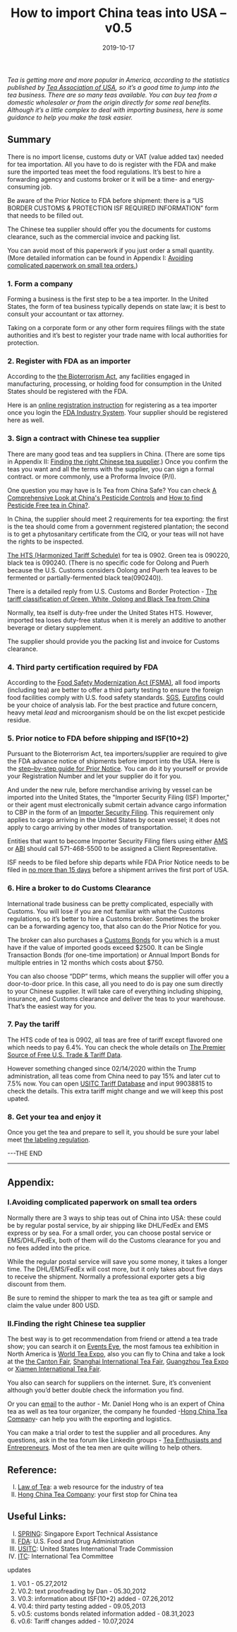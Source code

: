 ﻿---
title: "How to import China teas into USA – v0.5"
date: 2019-10-17
draft: false
---

*Tea is getting more and more popular in America, according to the statistics published by  [Tea Association of USA](http://www.teausa.org), so it’s a good time to jump into the tea business. There are so many teas available. You can buy tea from a domestic wholesaler or from the origin directly for some real benefits. Although it’s a little complex to deal with importing business, here is some guidance to help you make the task easier.*


## Summary ##

There is no import license, customs duty or VAT (value added tax) needed for tea importation. All you have to do is register with the FDA and make sure the imported teas meet the food regulations. It’s best to hire a forwarding agency and customs broker or it will be a time- and energy-consuming job.

Be aware of the Prior Notice to FDA before shipment: there is a “US BORDER CUSTOMS & PROTECTION ISF REQUIRED INFORMATION” form that needs to be filled out.

The Chinese tea supplier should offer you the documents for customs clearance, such as the commercial invoice and packing list.

You can avoid most of this paperwork if you just order a small quantity. (More detailed information can be found in Appendix I: <a href="#appendix1">Avoiding complicated paperwork on small tea orders.</a>)



### 1. Form a company ###

Forming a business is the first step to be a tea importer. In the United States, the form of tea business typically depends on state law; it is best to consult your accountant or tax attorney.

Taking on a corporate form or any other form requires filings with the state authorities and it’s best to register your trade name with local authorities for protection. 

### 2. Register with FDA as an importer

According to the [the Bioterrorism Act](https://www.fda.gov/food/guidance-regulation-food-and-dietary-supplements/registration-food-facilities-and-other-submissions), any facilities engaged in manufacturing, processing, or holding food for consumption in the United States should be registered with the FDA.

Here is an [online registration instruction](https://www.fda.gov/food/online-registration-food-facilities/food-facility-registration-user-guide-step-step-instructions) for registering as a tea importer once you login the [FDA Industry System](https://www.access.fda.gov/oaa/). Your supplier should be registered here as well.

### 3. Sign a contract with Chinese tea supplier ###

There are many good teas and tea suppliers in China. (There are some tips in Appendix II: <a href="#appendix2">Finding the right Chinese tea supplier</a>.) Once you confirm the teas you want and all the terms with the supplier, you can sign a formal contract. or more commonly, use a Proforma Invoice (P/I). 

One question you may have is Is Tea from China Safe? You can check [A Comprehensive Look at China's Pesticide Controls](/post/chinese-tea-pescides/) and [How to find Pesticide Free tea in China?](/post/pesticide-free-tea-sourcing/).

In China, the supplier should meet 2 requirements for tea exporting: the first is the tea should come from a government registered plantation; the second is to get a phytosanitary certificate from the CIQ, or your teas will not have the rights to be inspected.

<a href="http://hts.usitc.gov/">The HTS (Harmonized Tariff Schedule)</a> for tea is 0902. Green tea is 090220, black tea is 090240. (There is no specific code for Oolong and Puerh because the U.S. Customs considers Oolong and Puerh tea leaves to be fermented or partially-fermented black tea(090240)).

There is a detailed reply from U.S. Customs and Border Protection - <a href="https://rulings.cbp.gov/ruling/N203765">The tariff classification of Green, White, Oolong and Black Tea from China</a>

Normally, tea itself is duty-free under the United States HTS. However, imported tea loses duty-free status when it is merely an additive to another beverage or dietary supplement.

The supplier should provide you the packing list and invoice for Customs clearance.

### 4. Third party certification required by FDA ###

According to the <a href="https://www.fda.gov/food/guidance-regulation-food-and-dietary-supplements/food-safety-modernization-act-fsma">Food Safety Modernization Act (FSMA)</a>, all food imports (including tea) are better to offer a third party testing to ensure the foreign food facilities comply with U.S. food safety standards. <a href="http://www.sgsgroup.com">SGS</a>, <a href="http://www.eurofins.com">Eurofins</a> could be your choice of analysis lab. For the best practice and future concern, heavy metal *lead* and microorganism should be on the list excpet pesticide residue.

### 5. Prior notice to FDA before shipping and ISF(10+2) ###

Pursuant to the Bioterrorism Act, tea importers/supplier are required to give the FDA advance notice of shipments before import into the USA. Here is the <a href="https://www.fda.gov/food/importing-food-products-united-states/prior-notice-imported-foods">step–by-step guide for Prior Notice</a>. You can do it by yourself or provide your Registration Number and let your supplier do it for you.

And under the new rule, before merchandise arriving by vessel can be imported into the United States, the "Importer Security Filing (ISF) Importer," or their agent must electronically submit certain advance cargo information to CBP in the form of an <a href="https://www.cbp.gov/border-security/ports-entry/cargo-security/importer-security-filing-102">Importer Security Filing</a>. This requirement only applies to cargo arriving in the United States by ocean vessel; it does not apply to cargo arriving by other modes of transportation.

Entities that want to become Importer Security Filing filers using either <a href="https://www.cbp.gov/trade/acs/ams/air-features">AMS</a> or <a href="https://www.cbp.gov/trade/acs/abi/contact-info">ABI</a> should call 571-468-5500 to be assigned a Client Representative.

ISF needs to be filed before ship departs while FDA Prior Notice needs to be filed in [no more than 15 days](https://www.fda.gov/regulatory-information/search-fda-guidance-documents/guidance-industry-what-you-need-know-about-prior-notice-imported-food-shipments) before a shipment arrives the first port of USA.

### 6. Hire a broker to do Customs Clearance ###

International trade business can be pretty complicated, especially with Customs. You will lose if you are not familiar with what the Customs regulations, so it’s better to hire a Customs broker. Sometimes the broker can be a forwarding agency too, that also can do the Prior Notice for you.

The broker can also purchases a [Customs Bonds](https://help.cbp.gov/s/article/Article-213?language=en_US) for you which is a must have if the value of imported goods exceed $2500. It can be Single Transaction Bonds (for one-time importation) or Annual Import Bonds for multiple entries in 12 months which costs about $750. 

You can also choose “DDP” terms, which means the supplier will offer you a door-to-door price. In this case, all you need to do is pay one sum directly to your Chinese supplier. It will take care of everything including shipping, insurance, and Customs clearance and deliver the teas to your warehouse. That’s the easiest way for you.

### 7. Pay the tariff ###

The HTS code of tea is 0902, all teas are free of tariff except flavored one which needs to pay 6.4%. You can check the whole details on [The Premier Source of Free U.S. Trade & Tariff Data](https://dataweb.usitc.gov).

However something changed since 02/14/2020 within the Trump administration, all teas come from China need to pay 15% and later cut to 7.5% now. You can open [USITC Tariff Database](https://dataweb.usitc.gov/tariff/database) and input 99038815 to check the details. This extra tariff might change and we will keep this post upated.

### 8. Get your tea and enjoy it ###

Once you get the tea and prepare to sell it, you should be sure your label meet <a href="https://www.fda.gov/food/guidance-documents-regulatory-information-topic-food-and-dietary-supplements/labeling-nutrition-guidance-documents-regulatory-information">the labeling regulation</a>.


---THE END

---



<div id="appendix">
<h2><a name="appendix">Appendix:</a></h2>
	<h3><a name="appendix1">I.Avoiding complicated paperwork on small tea orders</a></h3>
Normally there are 3 ways to ship teas out of China into USA: these could be by regular postal service, by air shipping like DHL/FedEx and EMS express or by sea. For a small order, you can choose postal service or EMS/DHL/FedEx, both of them will do the Customs clearance for you and no fees added into the price.

While the regular postal service will save you some money, it takes a longer time. The DHL/EMS/FedEx will cost more, but it only takes about five days to receive the shipment. Normally a professional exporter gets a big discount from them.

Be sure to remind the shipper to mark the tea as tea gift or sample and claim the value under 800 USD.

<h3>II.Finding the right Chinese tea supplier</h3>
The best way is to get recommendation from friend or attend a tea trade show; you can search it on <a href="http://www.eventseye.com/">Events Eye</a>, the most famous tea exhibition in North America is <a href="http://www.worldteaexpo.com/">World Tea Expo</a>, also you can fly to China and take a look at the <a href="http://www.cantonfair.org.cn/en/index.asp">the Canton Fair</a>, <a href="http://www.tea-shexpo.com/en/index.asp">Shanghai International Tea Fair</a>, <a href="http://www.teaexpo.cn/guangzhou/en/index.asp">Guangzhou Tea Expo</a> or <a href="http://www.teafair.com.cn/en/">Xiamen International Tea Fair</a>.

You also can search for suppliers on the internet. Sure, it’s convenient although you’d better double check the information you find.

Or you can <a href="mailto:daniel@hongchinatea.com">email</a> to the author - Mr. Daniel Hong who is an expert of China tea as well as tea tour organizer, the company he founded -<a href="http://hongchinatea.com">Hong China Tea Company</a>- can help you with the exporting and logistics.

You can make a trial order to test the supplier and all procedures. Any questions, ask in the tea forum like Linkedin groups - <a href="http://www.linkedin.com/groups?gid=119475">Tea Enthusiasts and Entrepreneurs</a>. Most of the tea men are quite willing to help others.




<div id="reference">
<h2><a name="reference">Reference:</a></h2>
	<ol type="I">
		<li><a href="http://www.lawoftea.com/" name="reference1">Law of Tea</a>: a web resource for the industry of tea</li>
		<li><a href="http://hongchinatea.com/" name="reference2">Hong China Tea Company</a>: your first stop for China tea</li>
	</ol>


<div id="useful-links">
<h2><a name="useful-links">Useful Links:</a></h2>
	<ol type="I">
		<li><a href="http://www.spring.gov.sg/QualityStandards/etac/food/Pages/Useful-Links.aspx#Import" name="useful-links1">SPRING</a>: Singapore Export Technical Assistance</li>
		<li><a href="http://www.fda.gov/" name="useful-links2">FDA</a>: U.S. Food and Drug Administration</li>
		<li><a href="http://www.usitc.gov/" name="useful-links3">USITC</a>: United States International Trade Commission </li>
		<li><a href="http://inttea.com/" name="useful-links4">ITC</a>: International Tea Committee</li>
	</ol>


<div id="updates">
updates
	<ol>
		<li>V0.1 - 05.27,2012</li>
		<li>V0.2: text proofreading by Dan - 05.30,2012</li>
		<li>V0.3: information about ISF(10+2) added - 07.26,2012</li>
		<li>V0.4: third party testing added - 09.05,2013</li>
		<li>v0.5: customs bonds related information added - 08.31,2023</li>
		<li>v0.6: Tariff changes added - 10.07,2024</li>
	</ol>



	
